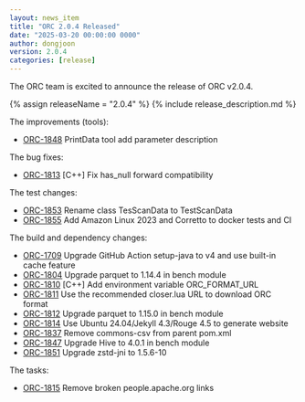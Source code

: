```yaml
---
layout: news_item
title: "ORC 2.0.4 Released"
date: "2025-03-20 00:00:00 0000"
author: dongjoon
version: 2.0.4
categories: [release]
---
```


The ORC team is excited to announce the release of ORC v2.0.4.

{% assign releaseName = "2.0.4" %}
{% include release_description.md %}

The improvements (tools):
- [ORC-1848]({{site.jira}}/ORC-1848) PrintData tool add parameter description

The bug fixes:
- [ORC-1813]({{site.jira}}/ORC-1813) [C++] Fix has_null forward compatibility

The test changes:
- [ORC-1853]({{site.jira}}/ORC-1853) Rename class TesScanData to TestScanData
- [ORC-1855]({{site.jira}}/ORC-1855) Add Amazon Linux 2023 and Corretto to docker tests and CI

The build and dependency changes:
- [ORC-1709]({{site.jira}}/ORC-1709) Upgrade GitHub Action setup-java to v4 and use built-in cache feature
- [ORC-1804]({{site.jira}}/ORC-1804) Upgrade parquet to 1.14.4 in bench module
- [ORC-1810]({{site.jira}}/ORC-1810) [C++] Add environment variable ORC_FORMAT_URL
- [ORC-1811]({{site.jira}}/ORC-1811) Use the recommended closer.lua URL to download ORC format
- [ORC-1812]({{site.jira}}/ORC-1812) Upgrade parquet to 1.15.0 in bench module
- [ORC-1814]({{site.jira}}/ORC-1814) Use Ubuntu 24.04/Jekyll 4.3/Rouge 4.5 to generate website
- [ORC-1837]({{site.jira}}/ORC-1837) Remove commons-csv from parent pom.xml
- [ORC-1847]({{site.jira}}/ORC-1847) Upgrade Hive to 4.0.1 in bench module
- [ORC-1851]({{site.jira}}/ORC-1851) Upgrade zstd-jni to 1.5.6-10

The tasks:
- [ORC-1815]({{site.jira}}/ORC-1815) Remove broken people.apache.org links
